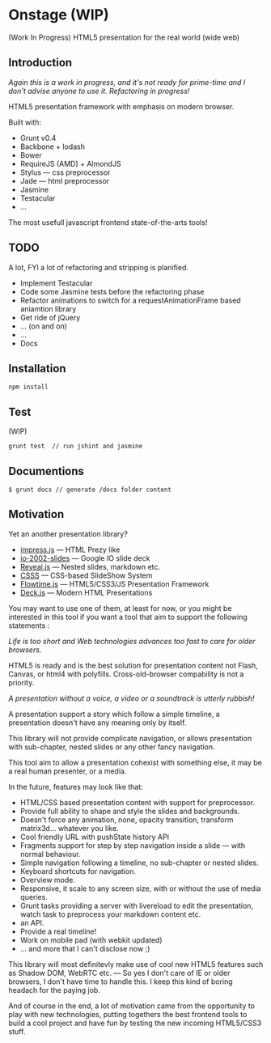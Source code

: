 

Onstage (WIP)
====================

(Work In Progress) HTML5 presentation for the real world (wide web)

## Introduction

*Again this is a work in progress, and it's not ready for prime-time and I don't advise anyone to
use it. Refactoring in progress!*

HTML5 presentation framework with emphasis on modern browser.

Built with:

* Grunt v0.4
* Backbone + lodash
* Bower
* RequireJS (AMD) + AlmondJS
* Stylus — css preprocessor
* Jade — html preprocessor
* Jasmine
* Testacular
* ...

The most usefull javascript frontend state-of-the-arts tools!

## TODO

A lot, FYI a lot of refactoring and stripping is planified.

* Implement Testacular
* Code some Jasmine tests before the refactoring phase
* Refactor animations to switch for a requestAnimationFrame based aniamtion library
* Get ride of jQuery
* ... (on and on)
* ...
* Docs

## Installation

    npm install

## Test

(WIP)

    grunt test  // run jshint and jasmine

## Documentions

    $ grunt docs // generate /docs folder content

## Motivation

Yet an another presentation library?

* [impress.js](https://github.com/bartaz/impress.js/) — HTML Prezy like
* [io-2002-slides](https://code.google.com/p/io-2012-slides/) — Google IO slide deck
* [Reveal.js](https://github.com/hakimel/reveal.js) — Nested slides, markdown etc.
* [CSSS](https://github.com/LeaVerou/CSSS) — CSS-based SlideShow System
* [Flowtime.js](https://github.com/marcolago/flowtime.js) — HTML5/CSS3/JS Presentation Framework
* [Deck.js](https://github.com/imakewebthings/deck.js) — Modern HTML Presentations

You may want to use one of them, at least for now, or you might be interested in this tool if you want
a tool that aim to support the following statements :

*Life is too short and Web technologies advances too fast to care for older browsers.*

HTML5 is ready and is the best solution for presentation content not Flash, Canvas, or html4 with
polyfills. Cross-old-browser compability is not a priority.

*A presentation without a voice, a video or a soundtrack is utterly rubbish!*

A presentation support a story which follow a simple timeline, a presentation doesn't have any
meaning only by itself.

This library will not provide complicate navigation, or allows presentation with sub-chapter,
nested slides or any other fancy navigation.

This tool aim to allow a presentation cohexist with something else, it may be a real human
presenter, or a media.

In the future, features may look like that:

* HTML/CSS based presentation content with support for preprocessor.
* Provide full ability to shape and style the slides and backgrounds.
* Doesn't force any animation, none, opacity transition, transform matrix3d... whatever you like.
* Cool friendly URL with pushState history API
* Fragments support for step by step navigation inside a slide — with normal behaviour.
* Simple navigation following a timeline, no sub-chapter or nested slides.
* Keyboard shortcuts for navigation.
* Overview mode.
* Responsive, it scale to any screen size, with or without the use of media queries.
* Grunt tasks providing a server with livereload to edit the presentation, watch task to preprocess
your markdown content etc.
* an API.
* Provide a real timeline!
* Work on mobile pad (with webkit updated)
* ... and more that I can't disclose now ;)

This library will most definitevly make use of cool new HTML5 features such as Shadow DOM, WebRTC etc.
— So yes I don't care of IE or older browsers, I don't have time to handle this.
I keep this kind of boring headach for the paying job.

And of course in the end, a lot of motivation came from the opportunity to play with new technologies,
putting togethers the best frontend tools to build a cool project and have fun by testing the new
incoming HTML5/CSS3 stuff.
